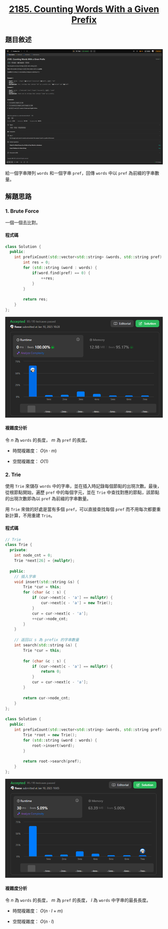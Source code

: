 # <center> [2185. Counting Words With a Given Prefix](https://leetcode.com/problems/counting-words-with-a-given-prefix/description/) </center>

## 題目敘述

[![](https://raw.githubusercontent.com/reese60525/ForPicGo/main/Pictures202501101021070.png)](https://raw.githubusercontent.com/reese60525/ForPicGo/main/Pictures202501101021070.png)

給一個字串陣列 `words` 和一個字串 `pref`，回傳 `words` 中以 `pref` 為前綴的字串數量。

## 解題思路

### 1. Brute Force

一個一個去比對。

#### 程式碼

```cpp {.line-numbers}
class Solution {
  public:
    int prefixCount(std::vector<std::string> &words, std::string pref) {
        int res = 0;
        for (std::string &word : words) {
            if(word.find(pref) == 0) {
                ++res;
            }
        }

        return res;
    }
};
```

[![](https://raw.githubusercontent.com/reese60525/ForPicGo/main/Pictures202501101028325.png)](https://raw.githubusercontent.com/reese60525/ForPicGo/main/Pictures202501101028325.png)

#### 複雜度分析

令 $n$ 為 `words` 的長度， $m$ 為 `pref` 的長度。

- 時間複雜度： $O(n \cdot m)$

- 空間複雜度： $O(1)$

### 2. Trie

使用 `Trie` 來儲存 `words` 中的字串，並在插入時記錄每個節點的出現次數。最後，從根節點開始，遍歷 `pref` 中的每個字元，並在 `Trie` 中查找對應的節點，該節點的出現次數即為以 `pref` 為前綴的字串數量。

用 `Trie` 來做的好處是當有多個 `pref`，可以直接查找每個 `pref` 而不用每次都要重新計算，不用重建 `Trie`。

#### 程式碼

```cpp {.line-numbers}
// Trie
class Trie {
  private:
    int node_cnt = 0;
    Trie *next[26] = {nullptr};

  public:
    // 插入字串
    void insert(std::string &s) {
        Trie *cur = this;
        for (char &c : s) {
            if (cur->next[c - 'a'] == nullptr) {
                cur->next[c - 'a'] = new Trie();
            }
            cur = cur->next[c - 'a'];
            ++cur->node_cnt;
        }
    }

    // 返回以 s 為 prefix 的字串數量
    int search(std::string &s) {
        Trie *cur = this;

        for (char &c : s) {
            if (cur->next[c - 'a'] == nullptr) {
                return 0;
            }
            cur = cur->next[c - 'a'];
        }

        return cur->node_cnt;
    }
};

class Solution {
  public:
    int prefixCount(std::vector<std::string> &words, std::string pref) {
        Trie *root = new Trie();
        for (std::string &word : words) {
            root->insert(word);
        }

        return root->search(pref);
    }
};
```

[![](https://raw.githubusercontent.com/reese60525/ForPicGo/main/Pictures202501101034430.png)](https://raw.githubusercontent.com/reese60525/ForPicGo/main/Pictures202501101034430.png)

#### 複雜度分析

令 $n$ 為 `words` 的長度， $m$ 為 `pref` 的長度， $l$ 為 `words` 中字串的最長長度。

- 時間複雜度： $O(n \cdot l + m)$

- 空間複雜度： $O(n \cdot l)$
